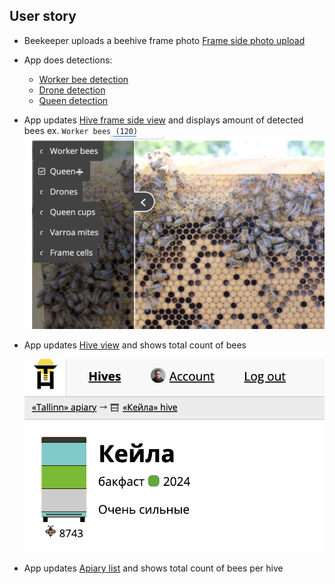 ## User story

- Beekeeper uploads a beehive frame photo [Frame side photo upload](https://www.notion.so/Frame-side-photo-upload-c9d3df6f053e41bbb7b8414b7c2bb397?pvs=21)
    
- App does detections:
    
    - [Worker bee detection](https://www.notion.so/Worker-bee-detection-3927d59c9f0e465db0ec11b7832ebd18?pvs=21)
    - [Drone detection](https://www.notion.so/Drone-detection-5e748cb1e1794193b6e0604b1996d7b7?pvs=21)
    - [Queen detection](https://www.notion.so/Queen-detection-6efc6b5e9eac4d79a622abb89abdfde9?pvs=21)
- App updates [Hive frame side view](https://www.notion.so/Hive-frame-side-view-7c18a6dbe5b3428da8211a5f14c72ece?pvs=21) and displays amount of detected bees ex. `Worker bees (120)`
    ![](img/Screenshot%202024-07-10%20at%2021.04.24.png)
    
    
- App updates [Hive view](https://www.notion.so/Hive-view-42d9850943a54d1aa4f2cc3c2c037685?pvs=21) and shows total count of bees
    
    ![](img/Screenshot%202024-07-10%20at%2021.02.31.png)
    
- App updates [Apiary list](https://www.notion.so/Apiary-list-3f7d08284d8a491aba8468b8c347e650?pvs=21) and shows total count of bees per hive